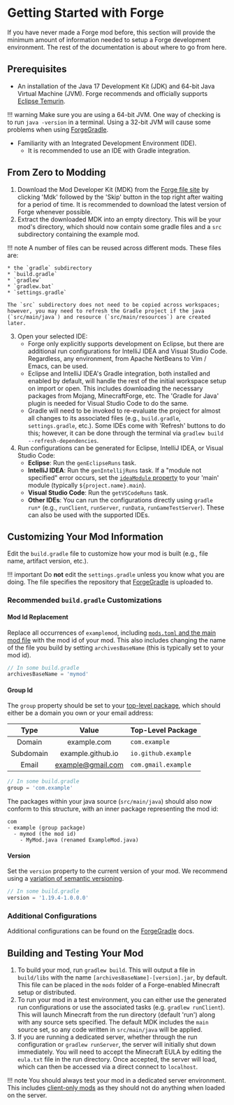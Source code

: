 Getting Started with Forge
==========================

If you have never made a Forge mod before, this section will provide the minimum amount of information needed to setup a Forge development environment. The rest of the documentation is about where to go from here.

Prerequisites
-------------

* An installation of the Java 17 Development Kit (JDK) and 64-bit Java Virtual Machine (JVM). Forge recommends and officially supports [Eclipse Temurin][jdk].

!!! warning
    Make sure you are using a 64-bit JVM. One way of checking is to run `java -version` in a terminal. Using a 32-bit JVM will cause some problems when using [ForgeGradle].

* Familiarity with an Integrated Development Environment (IDE).
    * It is recommended to use an IDE with Gradle integration.

From Zero to Modding
--------------------

1. Download the Mod Developer Kit (MDK) from the [Forge file site][files] by clicking 'Mdk' followed by the 'Skip' button in the top right after waiting for a period of time. It is recommended to download the latest version of Forge whenever possible.
1. Extract the downloaded MDK into an empty directory. This will be your mod's directory, which should now contain some gradle files and a `src` subdirectory containing the example mod.

!!! note
    A number of files can be reused across different mods. These files are:

    * the `gradle` subdirectory
    * `build.gradle`
    * `gradlew`
    * `gradlew.bat`
    * `settings.gradle`

    The `src` subdirectory does not need to be copied across workspaces; however, you may need to refresh the Gradle project if the java (`src/main/java`) and resource (`src/main/resources`) are created later.

3. Open your selected IDE:
    * Forge only explicitly supports development on Eclipse, but there are additional run configurations for IntelliJ IDEA and Visual Studio Code. Regardless, any environment, from Apache NetBeans to Vim / Emacs, can be used.
    * Eclipse and IntelliJ IDEA's Gradle integration, both installed and enabled by default, will handle the rest of the initial workspace setup on import or open. This includes downloading the necessary packages from Mojang, MinecraftForge, etc. The 'Gradle for Java' plugin is needed for Visual Studio Code to do the same.
    * Gradle will need to be invoked to re-evaluate the project for almost all changes to its associated files (e.g., `build.gradle`, `settings.gradle`, etc.). Some IDEs come with 'Refresh' buttons to do this; however, it can be done through the terminal via `gradlew build --refresh-dependencies`.
3. Run configurations can be generated for Eclipse, IntelliJ IDEA, or Visual Studio Code:
    * **Eclipse**: Run the `genEclipseRuns` task.
    * **IntelliJ IDEA**: Run the `genIntellijRuns` task. If a "module not specified" error occurs, set the [`ideaModule` property][config] to your 'main' module (typically `${project.name}.main`).
    * **Visual Studio Code**: Run the `getVSCodeRuns` task.
    * **Other IDEs**: You can run the configurations directly using `gradle run*` (e.g., `runClient`, `runServer`, `runData`, `runGameTestServer`). These can also be used with the supported IDEs.

Customizing Your Mod Information
--------------------------------

Edit the `build.gradle` file to customize how your mod is built (e.g., file name, artifact version, etc.).

!!! important
    Do **not** edit the `settings.gradle` unless you know what you are doing. The file specifies the repository that [ForgeGradle] is uploaded to.

### Recommended `build.gradle` Customizations

#### Mod Id Replacement

Replace all occurrences of `examplemod`, including [`mods.toml` and the main mod file][modfiles] with the mod id of your mod. This also includes changing the name of the file you build by setting `archivesBaseName` (this is typically set to your mod id).

```gradle
// In some build.gradle
archivesBaseName = 'mymod'
```

#### Group Id

The `group` property should be set to your [top-level package][packaging], which should either be a domain you own or your email address:

Type      | Value             | Top-Level Package
:---:     | :---:             | :---
Domain    | example.com       | `com.example`
Subdomain | example.github.io | `io.github.example`
Email     | example@gmail.com | `com.gmail.example`

```gradle
// In some build.gradle
group = 'com.example'
```

The packages within your java source (`src/main/java`) should also now conform to this structure, with an inner package representing the mod id:

```text
com
- example (group package)
  - mymod (the mod id)
    - MyMod.java (renamed ExampleMod.java)
```

#### Version

Set the `version` property to the current version of your mod. We recommend using a [variation of semantic versioning][semver].

```gradle
// In some build.gradle
version = '1.19.4-1.0.0.0'
```

### Additional Configurations

Additional configurations can be found on the [ForgeGradle] docs.

Building and Testing Your Mod
-----------------------------

1. To build your mod, run `gradlew build`. This will output a file in `build/libs` with the name `[archivesBaseName]-[version].jar`, by default. This file can be placed in the `mods` folder of a Forge-enabled Minecraft setup or distributed.
1. To run your mod in a test environment, you can either use the generated run configurations or use the associated tasks (e.g. `gradlew runClient`). This will launch Minecraft from the run directory (default 'run') along with any source sets specified. The default MDK includes the `main` source set, so any code written in `src/main/java` will be applied.
1. If you are running a dedicated server, whether through the run configuration or `gradlew runServer`, the server will initially shut down immediately. You will need to accept the Minecraft EULA by editing the `eula.txt` file in the run directory. Once accepted, the server will load, which can then be accessed via a direct connect to `localhost`.

!!! note
    You should always test your mod in a dedicated server environment. This includes [client-only mods][client] as they should not do anything when loaded on the server.

[jdk]: https://adoptium.net/temurin/releases?version=17 "Eclipse Temurin 17 Prebuilt Binaries"
[ForgeGradle]: https://docs.minecraftforge.net/en/fg-5.x

[files]: https://files.minecraftforge.net "Forge Files distribution site"
[config]: https://docs.minecraftforge.net/en/fg-5.x/configuration/runs/

[modfiles]: ./modfiles.md
[packaging]: ./structuring.md#packaging
[semver]: ./versioning.md
[client]: ../concepts/sides.md#writing-one-sided-mods
